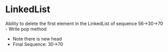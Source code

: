 # LinkedList

Ability to delete the first
element in the LinkedList
of sequence 56->30->70 - Write pop method
- Note there is new head
- Final Sequence: 30->70
